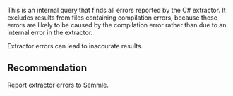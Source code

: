 This is an internal query that finds all errors reported by the C\# extractor. It excludes results from files containing compilation errors, because these errors are likely to be caused by the compilation error rather than due to an internal error in the extractor.

Extractor errors can lead to inaccurate results.


## Recommendation
Report extractor errors to Semmle.

